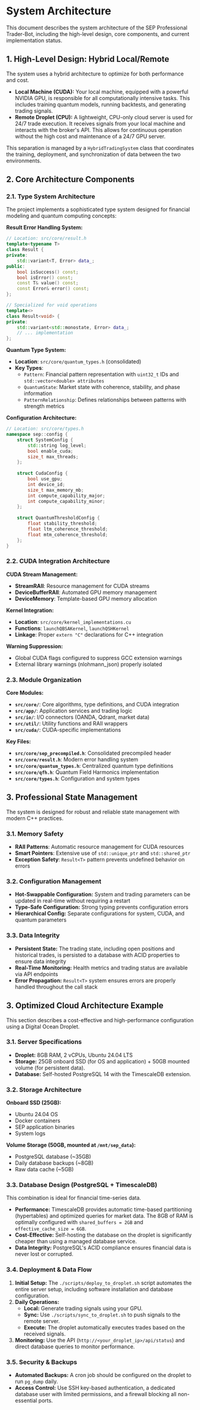 # System Architecture

This document describes the system architecture of the SEP Professional Trader-Bot, including the high-level design, core components, and current implementation status.

## 1. High-Level Design: Hybrid Local/Remote

The system uses a hybrid architecture to optimize for both performance and cost.

- **Local Machine (CUDA):** Your local machine, equipped with a powerful NVIDIA GPU, is responsible for all computationally intensive tasks. This includes training quantum models, running backtests, and generating trading signals.
- **Remote Droplet (CPU):** A lightweight, CPU-only cloud server is used for 24/7 trade execution. It receives signals from your local machine and interacts with the broker's API. This allows for continuous operation without the high cost and maintenance of a 24/7 GPU server.

This separation is managed by a `HybridTradingSystem` class that coordinates the training, deployment, and synchronization of data between the two environments.

## 2. Core Architecture Components

### 2.1. Type System Architecture

The project implements a sophisticated type system designed for financial modeling and quantum computing concepts:

**Result<T> Error Handling System:**
```cpp
// Location: src/core/result.h
template<typename T>
class Result {
private:
    std::variant<T, Error> data_;
public:
    bool isSuccess() const;
    bool isError() const;
    const T& value() const;
    const Error& error() const;
};

// Specialized for void operations
template<>
class Result<void> {
private:
    std::variant<std::monostate, Error> data_;
    // ... implementation
};
```

**Quantum Type System:**
- **Location**: `src/core/quantum_types.h` (consolidated)
- **Key Types**:
  - `Pattern`: Financial pattern representation with `uint32_t` IDs and `std::vector<double> attributes`
  - `QuantumState`: Market state with coherence, stability, and phase information
  - `PatternRelationship`: Defines relationships between patterns with strength metrics

**Configuration Architecture:**
```cpp
// Location: src/core/types.h
namespace sep::config {
    struct SystemConfig {
        std::string log_level;
        bool enable_cuda;
        size_t max_threads;
    };
    
    struct CudaConfig {
        bool use_gpu;
        int device_id;
        size_t max_memory_mb;
        int compute_capability_major;
        int compute_capability_minor;
    };
    
    struct QuantumThresholdConfig {
        float stability_threshold;
        float ltm_coherence_threshold;
        float mtm_coherence_threshold;
    };
}
```

### 2.2. CUDA Integration Architecture

**CUDA Stream Management:**
- **StreamRAII**: Resource management for CUDA streams
- **DeviceBufferRAII**: Automated GPU memory management
- **DeviceMemory**: Template-based GPU memory allocation

**Kernel Integration:**
- **Location**: `src/core/kernel_implementations.cu`
- **Functions**: `launchQBSAKernel`, `launchQSHKernel`
- **Linkage**: Proper `extern "C"` declarations for C++ integration

**Warning Suppression:**
- Global CUDA flags configured to suppress GCC extension warnings
- External library warnings (nlohmann_json) properly isolated

### 2.3. Module Organization

**Core Modules:**
- **`src/core/`**: Core algorithms, type definitions, and CUDA integration
- **`src/app/`**: Application services and trading logic
- **`src/io/`**: I/O connectors (OANDA, Qdrant, market data)
- **`src/util/`**: Utility functions and RAII wrappers
- **`src/cuda/`**: CUDA-specific implementations

**Key Files:**
- **`src/core/sep_precompiled.h`**: Consolidated precompiled header
- **`src/core/result.h`**: Modern error handling system
- **`src/core/quantum_types.h`**: Centralized quantum type definitions
- **`src/core/qfh.h`**: Quantum Field Harmonics implementation
- **`src/core/types.h`**: Configuration and system types

## 3. Professional State Management

The system is designed for robust and reliable state management with modern C++ practices.

### 3.1. Memory Safety
- **RAII Patterns**: Automatic resource management for CUDA resources
- **Smart Pointers**: Extensive use of `std::unique_ptr` and `std::shared_ptr`
- **Exception Safety**: `Result<T>` pattern prevents undefined behavior on errors

### 3.2. Configuration Management
- **Hot-Swappable Configuration:** System and trading parameters can be updated in real-time without requiring a restart
- **Type-Safe Configuration:** Strong typing prevents configuration errors
- **Hierarchical Config:** Separate configurations for system, CUDA, and quantum parameters

### 3.3. Data Integrity
- **Persistent State:** The trading state, including open positions and historical trades, is persisted to a database with ACID properties to ensure data integrity
- **Real-Time Monitoring:** Health metrics and trading status are available via API endpoints
- **Error Propagation:** `Result<T>` system ensures errors are properly handled throughout the call stack

## 3. Optimized Cloud Architecture Example

This section describes a cost-effective and high-performance configuration using a Digital Ocean Droplet.

### 3.1. Server Specifications
- **Droplet:** 8GB RAM, 2 vCPUs, Ubuntu 24.04 LTS
- **Storage:** 25GB onboard SSD (for OS and application) + 50GB mounted volume (for persistent data).
- **Database:** Self-hosted PostgreSQL 14 with the TimescaleDB extension.

### 3.2. Storage Architecture

**Onboard SSD (25GB):**
- Ubuntu 24.04 OS
- Docker containers
- SEP application binaries
- System logs

**Volume Storage (50GB, mounted at `/mnt/sep_data`):**
- PostgreSQL database (~35GB)
- Daily database backups (~8GB)
- Raw data cache (~5GB)

### 3.3. Database Design (PostgreSQL + TimescaleDB)

This combination is ideal for financial time-series data.

- **Performance:** TimescaleDB provides automatic time-based partitioning (hypertables) and optimized queries for market data. The 8GB of RAM is optimally configured with `shared_buffers = 2GB` and `effective_cache_size = 6GB`.
- **Cost-Effective:** Self-hosting the database on the droplet is significantly cheaper than using a managed database service.
- **Data Integrity:** PostgreSQL's ACID compliance ensures financial data is never lost or corrupted.

### 3.4. Deployment & Data Flow

1.  **Initial Setup:** The `./scripts/deploy_to_droplet.sh` script automates the entire server setup, including software installation and database configuration.
2.  **Daily Operations:**
    - **Local:** Generate trading signals using your GPU.
    - **Sync:** Use `./scripts/sync_to_droplet.sh` to push signals to the remote server.
    - **Execute:** The droplet automatically executes trades based on the received signals.
3.  **Monitoring:** Use the API (`http://<your_droplet_ip>/api/status`) and direct database queries to monitor performance.

### 3.5. Security & Backups

- **Automated Backups:** A cron job should be configured on the droplet to run `pg_dump` daily.
- **Access Control:** Use SSH key-based authentication, a dedicated database user with limited permissions, and a firewall blocking all non-essential ports.